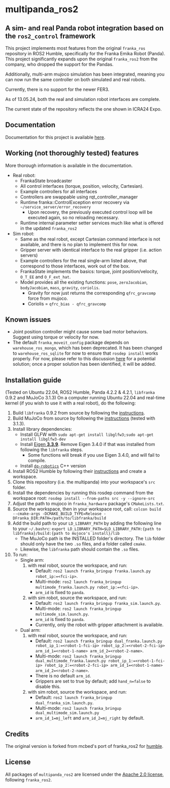 # multipanda_ros2
## A sim- and real Panda robot integration based on the `ros2_control` framework

This project implements most features from the original `franka_ros` repository in ROS2 Humble, specifically for the Franka Emika Robot (Panda).
This project significantly expands upon the original `franka_ros2` from the company, who dropped the support for the Pandas.

Additionally, multi-arm mujoco simulation has been integrated, meaning you can now run the same controller on both simulated and real robots. 

Currently, there is no support for the newer FER3.

As of 13.05.24, both the real and simulation robot interfaces are complete.

The current state of the repository reflects the one shown in ICRA24 Expo.

## Documentation

Documentation for this project is available [here](./docs/main.md).

## Working (not thoroughly tested) features
More thorough information is available in the documentation.

* Real robot:
    * FrankaState broadcaster
    * All control interfaces (torque, position, velocity, Cartesian).
    * Example controllers for all interfaces
    * Controllers are swappable using rqt_controller_manager
    * Runtime franka::ControlException error recovery via `~/service_server/error_recovery`
        * Upon recovery, the previously executed control loop will be executed again, so no reloading necessary.
    * Runtime internal parameter setter services much like what is offered in the updated `franka_ros2`
* Sim robot:
    * Same as the real robot, except Cartesian command interface is not available, and there is no plan to implement this for now.
    * Gripper server with identical interface to the real gripper (i.e. action servers)
    * Example controllers for the real single-arm listed above, that correspond to those interfaces, work out of the box.
    * FrankaState implements the basics: torque, joint position/velocity, `O_T_EE` and `O_F_ext_hat`.
    * Model provides all the existing functions: `pose`, `zeroJacobian`, `bodyJacobian`, `mass`, `gravity`, `coriolis`.
        * Gravity for now just returns the corresponding `qfrc_gravcomp` force from mujoco.
        * Coriolis = `qfrc_bias - qfrc_gravcomp`

## Known issues
* Joint position controller might cause some bad motor behaviors. Suggest using torque or velocity for now.
* The default `franka_moveit_config` package depends on `warehouse_ros_mongo`, which has been deprecated. It has been changed to `warehouse_ros_sqlite` for now to ensure that `rosdep install` works properly. For now, please refer to this discussion [here](https://discourse.ros.org/t/fixing-moveit2-humble-moveit-ros-benchmarks-package/32048) for a potential solution; once a proper solution has been identified, it will be added.

## Installation guide
(Tested on Ubuntu 22.04, ROS2 Humble, Panda 4.2.2 & 4.2.1, `libfranka` 0.9.2 and MuJoCo 3.1.3)
On a computer running Ubuntu 22.04 and real-time kernel (if you wish to use it with a real robot), do the following:
1. Build `libfranka` 0.9.2 from source by following the [instructions][libfranka-instructions].
2. Build MuJoCo from source by following the [instructions][mujoco-instructions] (tested with 3.1.3).
3. Install library dependencies:
    - Install GLFW with `sudo apt-get install libglfw3;sudo apt-get install libglfw3-dev`
    - Install [Eigen **3.3.9**](https://gitlab.com/libeigen/eigen/-/releases/3.3.9). Remove Eigen 3.4.0 if that was installed from following the `libfranka` steps.
        - Some functions will break if you use Eigen 3.4.0, and will fail to compile.
    - Install [`dq-robotics`](https://dqrobotics.github.io/) C++ version
4. Install ROS2 Humble by following their [instructions][humble-instructions] and create a workspace.
5. Clone this repository (i.e. the multipanda) into your workspace's `src` folder.
6. Install the dependencies by running this rosdep command from the workspace root: `rosdep install --from-paths src -y --ignore-src`
7. Adjust the path to mujoco in `franka_hardware` package's `CMakeLists.txt`.
8. Source the workspace, then in your workspace root, call: `colcon build --cmake-args -DCMAKE_BUILD_TYPE=Release -DFranka_DIR:PATH=/path/to/libfranka/build`
9. Add the build path to your `LD_LIBRARY_PATH` by adding the following line to your `~/.bashrc`: `export LD_LIBRARY_PATH=$LD_LIBRARY_PATH:{path to libfranka}/build:{path to mujoco's install}/lib`
    - The MuJoCo path is the INSTALLED folder's directory. The `lib` folder should only have the two `.so` files, and a folder called `cmake`.
    - Likewise, the `libfranka` path should contain the `.so` files.
10. To run:
    - Single arm:
        1. with real robot, source the workspace, and run:
            - Default: `ros2 launch franka_bringup franka.launch.py robot_ip:=<fci-ip>`.
            - Multi-mode: `ros2 launch franka_bringup multimode_franka.launch.py robot_ip:=<fci-ip>`.
            - `arm_id` is fixed to `panda`.
        2. with sim robot, source the workspace, and run:
            - Default: `ros2 launch franka_bringup franka_sim.launch.py`.
            - Multi-mode: `ros2 launch franka_bringup multimode_sim.launch.py`.
            - `arm_id` is fixed to `panda`.
            - Currently, only the robot with gripper attachment is available.
    - Dual arm:
        1. with real robot, source the workspace, and run:
            - Default: `ros2 launch franka_bringup dual_franka.launch.py robot_ip_1:=<robot-1-fci-ip> robot_ip_2:=<robot-2-fci-ip> arm_id_1=<robot-1-name> arm_id_2=<robot-2-name>`.
            - Multi-mode: `ros2 launch franka_bringup dual_multimode_franka.launch.py robot_ip_1:=<robot-1-fci-ip> robot_ip_2:=<robot-2-fci-ip> arm_id_1=<robot-1-name> arm_id_2=<robot-2-name>`.
            - There is no default `arm_id`.
            - Grippers are set to true by default; add `hand_n=false` to disable this.
        2. with sim robot, source the workspace, and run:
            - Default: `ros2 launch franka_bringup dual_franka_sim.launch.py`.
            - Multi-mode: `ros2 launch franka_bringup dual_multimode_sim.launch.py`
            - `arm_id_1=mj_left` and `arm_id_2=mj_right` by default.
            
## Credits
The original version is forked from mcbed's port of franka_ros2 for [humble][mcbed-humble].

## License

All packages of `multipanda_ros2` are licensed under the [Apache 2.0 license][apache-2.0], following `franka_ros2`.

[apache-2.0]: https://www.apache.org/licenses/LICENSE-2.0.html
[fci-docs]: https://frankaemika.github.io/docs
[mcbed-humble]: https://github.com/mcbed/franka_ros2/tree/humble
[libfranka-instructions]: https://frankaemika.github.io/docs/installation_linux.html
[mujoco-instructions]: https://mujoco.readthedocs.io/en/latest/programming/#building-mujoco-from-source
[humble-instructions]: https://docs.ros.org/en/humble/Installation.html